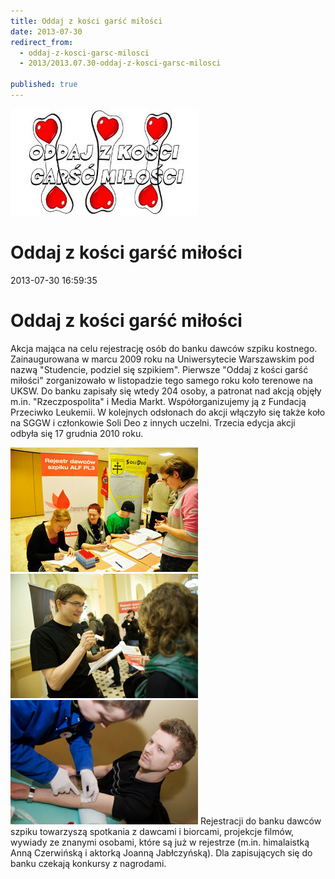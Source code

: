 ```yaml
---
title: Oddaj z kości garść miłości
date: 2013-07-30
redirect_from: 
  - oddaj-z-kosci-garsc-milosci
  - 2013/2013.07.30-oddaj-z-kosci-garsc-milosci

published: true
---
```



![/assets/posts/2013/2013-07-30-oddaj-z-kosci-garsc-milosci/Oddaj_z_kosci_garsc_milosci01.jpg](/assets/posts/2013/2013-07-30-oddaj-z-kosci-garsc-milosci/Oddaj_z_kosci_garsc_milosci01.jpg)

# Oddaj z kości garść miłości

<time>2013-07-30 16:59:35</time>


# Oddaj z kości garść miłości



Akcja mająca na celu rejestrację osób do banku dawców szpiku kostnego. Zainaugurowana w marcu 2009 roku na Uniwersytecie Warszawskim pod nazwą "Studencie, podziel się szpikiem". Pierwsze "Oddaj z kości garść miłości" zorganizowało w listopadzie tego samego roku koło terenowe na UKSW. Do banku zapisały się wtedy 204 osoby, a patronat nad akcją objęły m.in. "Rzeczpospolita" i Media Markt. Współorganizujemy ją z Fundacją Przeciwko Leukemii. W kolejnych odsłonach do akcji włączyło się także koło na SGGW i członkowie Soli Deo z innych uczelni. Trzecia edycja akcji odbyła się 17 grudnia 2010 roku. 

![/assets/posts/2013/2013-07-30-oddaj-z-kosci-garsc-milosci/Oddaj_z_kosci_garsc_milosci02.jpg](/assets/posts/2013/2013-07-30-oddaj-z-kosci-garsc-milosci/Oddaj_z_kosci_garsc_milosci02.jpg) 
![/assets/posts/2013/2013-07-30-oddaj-z-kosci-garsc-milosci/Oddaj_z_kosci_garsc_milosci03.jpg](/assets/posts/2013/2013-07-30-oddaj-z-kosci-garsc-milosci/Oddaj_z_kosci_garsc_milosci03.jpg) 
![/assets/posts/2013/2013-07-30-oddaj-z-kosci-garsc-milosci/Oddaj_z_kosci_garsc_milosci05.jpg](/assets/posts/2013/2013-07-30-oddaj-z-kosci-garsc-milosci/Oddaj_z_kosci_garsc_milosci05.jpg)
Rejestracji do banku dawców szpiku towarzyszą spotkania z dawcami i biorcami, projekcje filmów, wywiady ze znanymi osobami, które są już w rejestrze (m.in. himalaistką Anną Czerwińską i aktorką Joanną Jabłczyńską). Dla zapisujących się do banku czekają konkursy z nagrodami.


<!--{{json:{"created_date":"2013-07-30 16:59:35","publish_down":"0000-00-00 00:00:00","id":"5250"}}}-->
